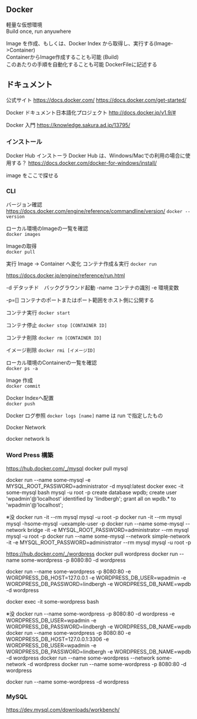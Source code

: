 ## Docker

軽量な仮想環境  
Build once, run anyuwhere  

Image を作成、もしくは、Docker Index から取得し、実行する(Image->Container)  
ContainerからImage作成することも可能 (Build)  
このあたりの手順を自動化することも可能 DockerFileに記述する


## ドキュメント
公式サイト
https://docs.docker.com/
https://docs.docker.com/get-started/

Docker ドキュメント日本語化プロジェクト
http://docs.docker.jp/v1.9/#

Docker 入門
https://knowledge.sakura.ad.jp/13795/

### インストール
Docker Hub インストーラ
Docker Hub は、Windows/Macでの利用の場合に使用する？ 
https://docs.docker.com/docker-for-windows/install/

image をここで探せる



### CLI

バージョン確認  
https://docs.docker.com/engine/reference/commandline/version/
`docker --version`

ローカル環境のImageの一覧を確認  
`docker images`

Imageの取得  
`docker pull`

実行 Image -> Container へ変化  コンテナ作成＆実行
`docker run`

https://docs.docker.jp/engine/reference/run.html

-d
デタッチド　バックグラウンド起動
-name
コンテナの識別
-e
環境変数

-p=[]
コンテナのポートまたはポート範囲をホスト側に公開する

コンテナ実行
`docker start`

コンテナ停止
`docker stop [CONTAINER ID]`

コンテナ削除
`docker rm [CONTAINER ID]`

イメージ削除
`docker rmi [イメージID]`

ローカル環境のContainerの一覧を確認  
`docker ps -a`

Image 作成  
`docker commit`

Docker Indexへ配置  
`docker push`

Docker ログ参照
`docker logs [name]`
name は run で指定したもの

Docker Network

docker network ls


### Word Press 構築

https://hub.docker.com/_/mysql
docker pull mysql

docker run --name some-mysql -e MYSQL_ROOT_PASSWORD=administrator -d mysql:latest
docker exec -it some-mysql bash
mysql -u root -p
create database wpdb;
create user 'wpadmin'@'localhost' identified by 'lindbergh';
grant all on wpdb.* to 'wpadmin'@'localhost';




※没
docker run -it --rm mysql mysql -u root -p
docker run -it --rm mysql mysql -hsome-mysql -uexample-user -p
docker run --name some-mysql --network bridge -it -e MYSQL_ROOT_PASSWORD=administrator --rm mysql mysql -u root -p
docker run --name some-mysql --network simple-network -it -e MYSQL_ROOT_PASSWORD=administrator --rm mysql mysql -u root -p

https://hub.docker.com/_/wordpress
docker pull wordpress
docker run --name some-wordpress -p 8080:80 -d wordpress

docker run --name some-wordpress -p 8080:80 -e WORDPRESS_DB_HOST=127.0.0.1 -e WORDPRESS_DB_USER=wpadmin -e WORDPRESS_DB_PASSWORD=lindbergh -e WORDPRESS_DB_NAME=wpdb -d wordpress

docker exec -it some-wordpress bash

※没
docker run --name some-wordpress -p 8080:80 -d wordpress -e WORDPRESS_DB_USER=wpadmin -e WORDPRESS_DB_PASSWORD=lindbergh -e WORDPRESS_DB_NAME=wpdb
docker run --name some-wordpress -p 8080:80 -e WORDPRESS_DB_HOST=127.0.0.1:3306 -e WORDPRESS_DB_USER=wpadmin -e WORDPRESS_DB_PASSWORD=lindbergh -e WORDPRESS_DB_NAME=wpdb -d wordpress
docker run --name some-wordpress --network some-network -d wordpress
docker run --name some-wordpress -p 8080:80 -d wordpress

docker run --name some-wordpress -d wordpress

### MySQL

https://dev.mysql.com/downloads/workbench/